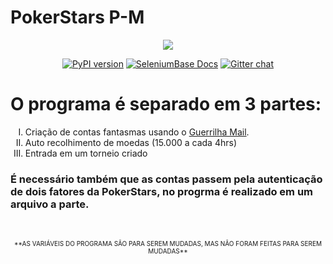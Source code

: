# PokerStars P-M
<p align="center"><img src="https://seeklogo.com/images/P/pokerstars-logo-4D58E5168B-seeklogo.com.png"</p>



<p align="center"><a href="https://pypi.python.org/pypi/seleniumbase" target="_blank"><img src="https://img.shields.io/pypi/v/seleniumbase.svg?color=3399EE" alt="PyPI version" /></a> <a href="https://seleniumbase.io"><img src="https://img.shields.io/badge/docs-seleniumbase.io-11BBAA.svg" alt="SeleniumBase Docs" /></a> <a href="https://github.com/seleniumbase/SeleniumBase/actions" target="_blank"><img src="https://img.shields.io/gitter/room/seleniumbase/SeleniumBase.svg" alt="Gitter chat"/></a></p>

<h1>O programa é separado em 3 partes:</h1>
<ol type="I">
<li>Criação de contas fantasmas usando o <a href="https://www.guerrillamail.com">Guerrilha Mail</a>.</li>
<li>Auto recolhimento de moedas (15.000 a cada 4hrs)</li>
<li>Entrada em um torneio criado</li>
</ol>
<h3>
É necessário também que as contas passem pela autenticação de dois fatores da PokerStars, no progrma é realizado em um arquivo a parte.
</h3>
<br>
<p align="center">
<font size="1">
**AS VARIÁVEIS DO PROGRAMA SÃO PARA SEREM MUDADAS, MAS NÃO FORAM FEITAS PARA SEREM MUDADAS**
</font>
</p>
